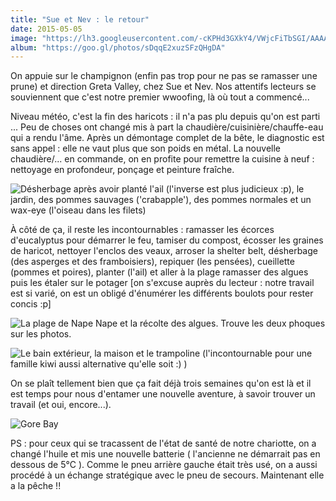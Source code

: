 ```yaml
---
title: "Sue et Nev : le retour"
date: 2015-05-05
image: "https://lh3.googleusercontent.com/-cKPHd3GXkY4/VWjcFiTbSGI/AAAAAAAAFe4/z4q_5l5NUVc/s1280/upload_-1.jpg"
album: "https://goo.gl/photos/sDqqE2xuzSFzQHgDA"
---
```


On appuie sur le champignon (enfin pas trop pour ne pas se ramasser une prune) et direction Greta Valley, chez Sue et Nev. Nos attentifs lecteurs se souviennent que c'est notre premier wwoofing, là où tout a commencé...

Niveau météo, c'est la fin des haricots : il n'a pas plu depuis qu'on est parti ... Peu de choses ont changé mis à part la chaudière/cuisinière/chauffe-eau qui a rendu l'âme. Après un démontage complet de la bête, le diagnostic est sans appel : elle ne vaut plus que son poids en métal. La nouvelle chaudière/... en commande, on en profite pour remettre la cuisine à neuf : nettoyage en profondeur, ponçage et peinture fraîche. 

![Désherbage après avoir planté l'ail (l'inverse est plus judicieux :p), le jardin, des pommes sauvages ('crabapple'), des pommes normales et un wax-eye (l'oiseau dans les filets)](https://lh3.googleusercontent.com/-eUxA0KKMVZE/VW_gO6QiL6I/AAAAAAAAFkM/7nEcUadwE2s/s1280/upload_-1.jpg)

À côté de ça, il reste les incontournables : ramasser les écorces d'eucalyptus pour démarrer le feu, tamiser du compost, écosser les graines de haricot, nettoyer l'enclos des veaux, arroser la shelter belt, désherbage (des asperges et des framboisiers), repiquer (les pensées), cueillette (pommes et poires), planter (l'ail) et aller à la plage ramasser des algues puis les étaler sur le potager [on s'excuse auprès du lecteur : notre travail est si varié, on est un obligé d'énumérer les différents boulots pour rester concis :p]

![La plage de Nape Nape et la récolte des algues. Trouve les deux phoques sur les photos.](https://lh3.googleusercontent.com/-hrzo8SxnMrw/VW_gRMlZaLI/AAAAAAAAFkU/JUhv3fbtZpU/s1280/upload_-1.jpg)

![Le bain extérieur, la maison et le trampoline (l'incontournable pour une famille kiwi aussi alternative qu'elle soit :) )](https://lh3.googleusercontent.com/-Yk83qauziPw/VW_gTitIFoI/AAAAAAAAFkc/tcLKs8ATPDE/s1280/upload_-1.jpg)

On se plaît tellement bien que ça fait déjà trois semaines qu'on est là et il est temps pour nous d'entamer une nouvelle aventure, à savoir trouver un travail (et oui, encore...). 

![Gore Bay](https://lh3.googleusercontent.com/-cYwPa7F5t3c/VW_gWm-zG3I/AAAAAAAAFkk/oYxdDsyHxus/s1280/upload_-1.jpg)

PS : pour ceux qui se tracassent de l'état de santé de notre chariotte, on a changé l'huile et mis une nouvelle batterie ( l'ancienne ne démarrait pas en dessous de 5°C ). Comme le pneu arrière gauche était très usé, on a aussi procédé à un échange stratégique avec le pneu de secours. Maintenant elle a la pêche !!





